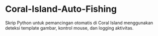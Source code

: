 # Coral-Island-Auto-Fishing
Skrip Python untuk pemancingan otomatis di Coral Island menggunakan deteksi template gambar, kontrol mouse, dan logging aktivitas.
